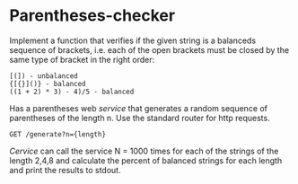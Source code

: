# Parentheses-checker
Implement a function that verifies if the given string is a balanceds sequence of brackets, i.e. each of the open brackets
must be closed by the same type of bracket in the right order:
```
[(]) - unbalanced
{[{}]()} - balanced
((1 + 2) * 3) - 4)/5 - balanced
```
Has a parentheses web <i>service</i> that generates a random sequence of parentheses of the length n. Use the standard router for http requests.
```
GET /generate?n={length}
```
<i>Cervice</i>  can call the service N = 1000 times for each of the strings of the length 2,4,8 and calculate the percent of balanced strings for each length and print the results to stdout.
